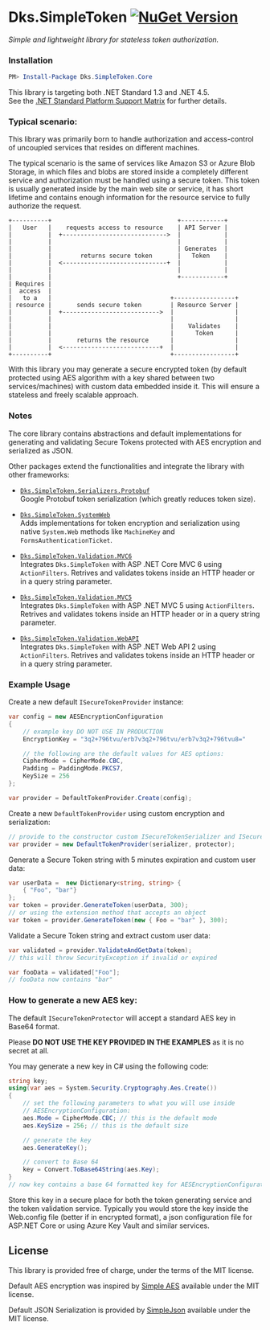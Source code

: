 Dks.SimpleToken [![NuGet Version](https://img.shields.io/nuget/v/Dks.SimpleToken.Core.svg?style=flat)](https://www.nuget.org/packages/Dks.SimpleToken.Core/) 
=================
*Simple and lightweight library for stateless token authorization.*

### Installation

```powershell
PM> Install-Package Dks.SimpleToken.Core
```

This library is targeting both .NET Standard 1.3 and .NET 4.5.  
See the [.NET Standard Platform Support Matrix][1] for further details.

### Typical scenario:

This library was primarily born to handle authorization and access-control of uncoupled services that resides on different machines.

The typical scenario is the same of services like Amazon S3 or Azure Blob Storage, in which files and blobs are stored inside a completely different service and authorization must be handled using a secure token. This token is usually generated inside by the main web site or service, it has short lifetime and contains enough information for the resource service to fully authorize the request.

```
+----------+                                   +------------+
|   User   |    requests access to resource    | API Server |
|          |  +----------------------------->  |            |
|          |                                   |            |
|          |                                   | Generates  |
|          |        returns secure token       |   Token    |
|          |  <-----------------------------+  |            |
|          |                                   |            |
|          |                                   +------------+
| Requires |
|  access  |
|   to a   |                                 +-----------------+
| resource |       sends secure token        | Resource Server |
|          |  +--------------------------->  |                 |
|          |                                 |                 |
|          |                                 |    Validates    |
|          |                                 |      Token      |
|          |       returns the resource      |                 |
|          |  <---------------------------+  |                 |
+----------+                                 +-----------------+
```

With this library you may generate a secure encrypted token (by default protected using AES algorithm with a key shared between two services/machines) with custom data embedded inside it.
This will ensure a stateless and freely scalable approach.

### Notes

The core library contains abstractions and default implementations for generating and validating Secure Tokens protected with AES encryption and serialized as JSON.

Other packages extend the functionalities and integrate the library with other frameworks:

 - [`Dks.SimpleToken.Serializers.Protobuf`](https://www.nuget.org/packages/Dks.SimpleToken.Serializers.Protobuf)  
    Google Protobuf token serialization (which greatly reduces token size).

 - [`Dks.SimpleToken.SystemWeb`](https://www.nuget.org/packages/Dks.SimpleToken.SystemWeb)  
    Adds implementations for token encryption and serialization using native `System.Web` methods like `MachineKey` and `FormsAuthenticationTicket`.

 - [`Dks.SimpleToken.Validation.MVC6`](https://www.nuget.org/packages/Dks.SimpleToken.Validation.MVC6)  
    Integrates `Dks.SimpleToken` with ASP .NET Core MVC 6 using `ActionFilters`. Retrives and validates tokens inside an HTTP header or in a query string parameter.

 - [`Dks.SimpleToken.Validation.MVC5`](https://www.nuget.org/packages/Dks.SimpleToken.Validation.MVC5)  
    Integrates `Dks.SimpleToken` with ASP .NET MVC 5 using `ActionFilters`. Retrives and validates tokens inside an HTTP header or in a query string parameter.

 - [`Dks.SimpleToken.Validation.WebAPI`](https://www.nuget.org/packages/Dks.SimpleToken.Validation.WebAPI)  
    Integrates `Dks.SimpleToken` with ASP .NET Web API 2 using `ActionFilters`. Retrives and validates tokens inside an HTTP header or in a query string parameter.

### Example Usage

Create a new default `ISecureTokenProvider` instance:

```csharp
var config = new AESEncryptionConfiguration
{
    // example key DO NOT USE IN PRODUCTION
    EncryptionKey = "3q2+796tvu/erb7v3q2+796tvu/erb7v3q2+796tvu8="

    // the following are the default values for AES options:
    CipherMode = CipherMode.CBC,
    Padding = PaddingMode.PKCS7,
    KeySize = 256
};

var provider = DefaultTokenProvider.Create(config);
```

Create a new `DefaultTokenProvider` using custom encryption and serialization:

```csharp
// provide to the constructor custom ISecureTokenSerializer and ISecureTokenProtector instances
var provider = new DefaultTokenProvider(serializer, protector);
```

Generate a Secure Token string with 5 minutes expiration and custom user data:

```csharp
var userData =  new Dictionary<string, string> {
    { "Foo", "bar"}
};
var token = provider.GenerateToken(userData, 300);
// or using the extension method that accepts an object
var token = provider.GenerateToken(new { Foo = "bar" }, 300);
```

Validate a Secure Token string and extract custom user data:

```csharp
var validated = provider.ValidateAndGetData(token);
// this will throw SecurityException if invalid or expired

var fooData = validated["Foo"];
// fooData now contains "bar"
```

### How to generate a new AES key:

The default `ISecureTokenProtector` will accept a standard AES key in Base64 format.

Please **DO NOT USE THE KEY PROVIDED IN THE EXAMPLES** as it is no secret at all.

You may generate a new key in C# using the following code:

```csharp
string key;
using(var aes = System.Security.Cryptography.Aes.Create())
{
    // set the following parameters to what you will use inside
    // AESEncryptionConfiguration:
    aes.Mode = CipherMode.CBC; // this is the default mode
    aes.KeySize = 256; // this is the default size

    // generate the key
    aes.GenerateKey();

    // convert to Base 64
    key = Convert.ToBase64String(aes.Key);
}
// now key contains a base 64 formatted key for AESEncryptionConfiguration
```
Store this key in a secure place for both the token generating service and the token validation service.
Typically you would store the key inside the Web.config file (better if in encrypted format), a json configuration file for ASP.NET Core or using Azure Key Vault and similar services.

## License

This library is provided free of charge, under the terms of the MIT license.

Default AES encryption was inspired by [Simple AES][3] available under the MIT license.

Default JSON Serialization is provided by [SimpleJson][4] available under the MIT license.

[1]: https://docs.microsoft.com/en-us/dotnet/articles/standard/library
[2]: https://github.com/mgravell/protobuf-net
[3]: https://github.com/ArtisanCode/SimpleAesEncryption
[4]: https://github.com/facebook-csharp-sdk/simple-json